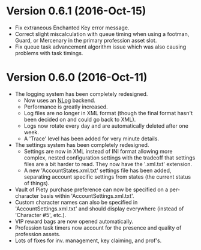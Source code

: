 Version 0.6.1 (2016-Oct-15)
===========================
* Fix extraneous Enchanted Key error message.
* Correct slight miscalculation with queue timing when using a footman,
  Guard, or Mercenary in the primary profession asset slot.
* Fix queue task advancement algorithm issue which was also causing problems 
  with task timings.


Version 0.6.0 (2016-Oct-11)
===========================

* The logging system has been completely redesigned.
  * Now uses an [NLog](http://nlog-project.org/) backend.
  * Performance is greatly increased.
  * Log files are no longer in XML format (though the final format hasn't been 
    decided on and could go back to XML).
  * Logs now rotate every day and are automatically deleted after one week.
  * A 'Trace' level has been added for very minute details.
* The settings system has been completely redesigned.
  * Settings are now in XML instead of INI format allowing more complex, nested
    configuration settings with the tradeoff that settings files are a bit 
	harder to read. They now have the '.xml.txt' extension.
  * A new 'AccountStates.xml.txt' settings file has been added, separating
    account specific settings from states (the current status of things).
* Vault of Piety purchase preference can now be specified on a per-character 
  basis within 'AccountSettings.xml.txt'.
* Custom character names can also be specified in 'AccountSettings.xml.txt' 
  and should display everywhere (instead of 'Character #5', etc.).
* VIP reward bags are now opened automatically.
* Profession task timers now account for the presence and quality of profession 
  assets.
* Lots of fixes for inv. management, key claiming, and prof's.